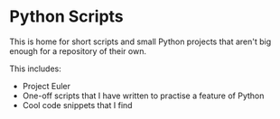# Python Scripts
This is home for short scripts and small Python projects that aren't big enough for a repository of their own.

This includes:
* Project Euler
* One-off scripts that I have written to practise a feature of Python
* Cool code snippets that I find
